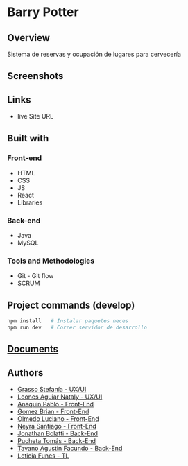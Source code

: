 # Barry Potter

## Overview

Sistema de reservas y ocupación de lugares para cervecería

## Screenshots

## Links

- live Site URL

## Built with

### Front-end

- HTML
- CSS
- JS
- React
- Libraries

### Back-end

- Java
- MySQL

### Tools and Methodologies

- Git - Git flow
- SCRUM

## Project commands (develop)

```sh
npm install   # Instalar paquetes neces
npm run dev   # Correr servidor de desarrollo
```

## [Documents](documents/README.md)

## Authors

- [Grasso Stefanía - UX/UI](https://www.linkedin.com/in/stefan%C3%ADagrasso/)
- [Leones Aguiar Nataly - UX/UI](https://www.linkedin.com/in/na-leones-aguiar/)
- [Anaquín Pablo - Front-End](https://github.com/anaquinpm)
- [Gomez Brian - Front-End](https://github.com/Briantahiel)
- [Olmedo Luciano - Front-End](https://github.com/Luciano-Olmedo)
- [Neyra Santiago - Front-End](https://github.com/Santiago-Neyra)
- [Jonathan Bolatti - Back-End](https://www.linkedin.com/in/jonathanbolatti/)
- [Pucheta Tomás - Back-End](https://www.linkedin.com/in/tom%C3%A1spucheta/)
- [Tavano Agustin Facundo - Back-End](https://www.linkedin.com/in/agustin-facundo-tavano-a1aa94219/)
- [Leticia Funes - TL](https://www.linkedin.com/in/leticiafunesnissen/)
